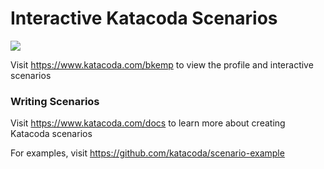 # Interactive Katacoda Scenarios

[![](http://shields.katacoda.com/katacoda/bkemp/count.svg)](https://www.katacoda.com/bkemp "Get your profile on Katacoda.com")

Visit https://www.katacoda.com/bkemp to view the profile and interactive scenarios

### Writing Scenarios
Visit https://www.katacoda.com/docs to learn more about creating Katacoda scenarios

For examples, visit https://github.com/katacoda/scenario-example

